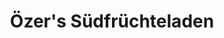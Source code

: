 ---
title: "Özer's Südfrüchteladen"
url: /st-johann-in-tirol/oezers-suedfruechteladen/
shop: Supermarkt
---